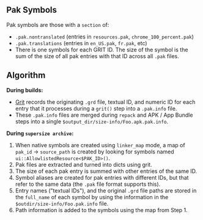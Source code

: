 ## Pak Symbols

Pak symbols are those with a `section` of:

 * `.pak.nontranslated` (entries in `resources.pak`, `chrome_100_percent.pak`)
 * `.pak.translations` (entries in `en_US.pak`, `fr.pak`, etc)
 * There is one symbols for each GRIT ID. The size of the symbol is the sum of
   the size of all pak entries with that ID across all `.pak` files.

## Algorithm

**During builds:**

 * [Grit] records the originating `.grd` file, textual ID, and numeric ID for
   each entry that it processes during a `grit()` step into a `.pak.info` file.
 * These `.pak.info` files are merged during `repack` and APK / App Bundle steps
   into a single `$output_dir/size-info/Foo.apk.pak.info`.

[Grit]: /tools/grit/README.md

**During `supersize archive`:**

1. When native symbols are created using `linker_map` mode, a map of `pak_id` ->
   `source_path` is created by looking for symbols named
   `ui::AllowlistedResource<$PAK_ID>()`.
2. Pak files are extracted and turned into dicts using grit.
3. The size of each pak entry is summed with other entries of the same ID.
4. Symbol aliases are created for pak entries with different IDs, but that
   refer to the same data (the `.pak` file format supports this).
5. Entry names ("textual IDs"), and the original `.grd` file paths are stored in
   the `full_name` of each symbol by using the information in the
   `$outdir/size-info/Foo.pak.info` file.
6. Path information is added to the symbols using the map from Step 1.
